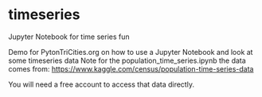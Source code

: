 # timeseries
Jupyter Notebook for time series fun

Demo for PytonTriCities.org on how to use a Jupyter Notebook and look at some timeseries data
Note for the population_time_series.ipynb the data comes from:
https://www.kaggle.com/census/population-time-series-data

You will need a free account to access that data directly.
